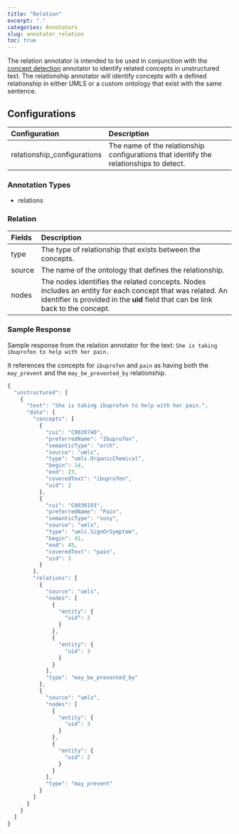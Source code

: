 ```yaml
---
title: "Relation"
excerpt: "."
categories: Annotators
slug: annotator_relation
toc: true
---
```

<!-- ---

copyright:
  years: 2011, 2019
lastupdated: "2019-04-12"

keywords: annotator clinical data, clinical data, annotation

subcollection: wh-acd

---

# Relation -->

The relation annotator is intended to be used in conjunction with the <a data-scroll="" href="wh-acd?topic=wh-acd-concept_detection#concept_detection">concept detection</a> annotator to identify related concepts in unstructured text. The relationship annotator will identify concepts with a defined relationship in either UMLS or a custom ontology that exist with the same sentence.

## Configurations

| Configuration | Description |
|:--------------|:------------|
| relationship_configurations | The name of the relationship configurations that identify the relationships to detect. |

### Annotation Types

* relations

### Relation

| Fields | Description |
|:-------|:------------|
| type | The type of relationship that exists between the concepts. |
| source | The name of the ontology that defines the relationship. |
| nodes | The nodes identifies the related concepts. Nodes includes an entity for each concept that was related. An identifier is provided in the **uid** field that can be link back to the concept. |

### Sample Response

Sample response from the relation annotator for the text: `She is taking ibuprofen to help with her pain.`

It references the concepts for `ibuprofen` and `pain` as having both the `may_prevent` and the `may_be_prevented_by` relationship.

```javascript
{
  "unstructured": [
    {
      "text": "She is taking ibuprofen to help with her pain.",
      "data": {
        "concepts": [
          {
            "cui": "C0020740",
            "preferredName": "Ibuprofen",
            "semanticType": "orch",
            "source": "umls",
            "type": "umls.OrganicChemical",
            "begin": 14,
            "end": 23,
            "coveredText": "ibuprofen",
            "uid": 2
          },
          {
            "cui": "C0030193",
            "preferredName": "Pain",
            "semanticType": "sosy",
            "source": "umls",
            "type": "umls.SignOrSymptom",
            "begin": 41,
            "end": 45,
            "coveredText": "pain",
            "uid": 3
          }
        ],
        "relations": [
          {
            "source": "umls",
            "nodes": [
              {
                "entity": {
                  "uid": 2
                }
              },
              {
                "entity": {
                  "uid": 3
                }
              }
            ],
            "type": "may_be_prevented_by"
          },
          {
            "source": "umls",
            "nodes": [
              {
                "entity": {
                  "uid": 3
                }
              },
              {
                "entity": {
                  "uid": 2
                }
              }
            ],
            "type": "may_prevent"
          }
        ]
      }
    }
  ]
}
```

